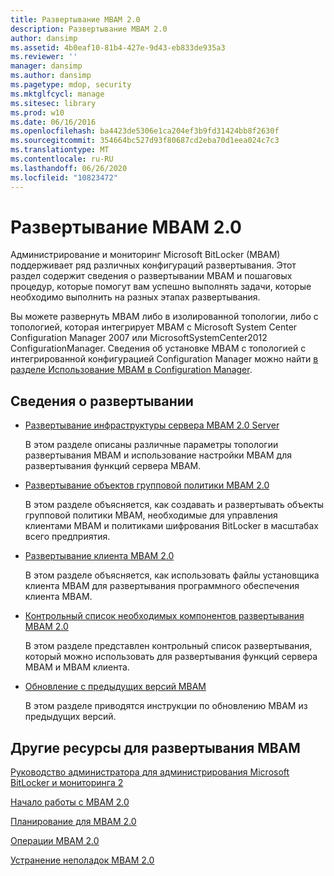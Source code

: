 ```yaml
---
title: Развертывание MBAM 2.0
description: Развертывание MBAM 2.0
author: dansimp
ms.assetid: 4b0eaf10-81b4-427e-9d43-eb833de935a3
ms.reviewer: ''
manager: dansimp
ms.author: dansimp
ms.pagetype: mdop, security
ms.mktglfcycl: manage
ms.sitesec: library
ms.prod: w10
ms.date: 06/16/2016
ms.openlocfilehash: ba4423de5306e1ca204ef3b9fd31424bb8f2630f
ms.sourcegitcommit: 354664bc527d93f80687cd2eba70d1eea024c7c3
ms.translationtype: MT
ms.contentlocale: ru-RU
ms.lasthandoff: 06/26/2020
ms.locfileid: "10823472"
---
```

# Развертывание MBAM 2.0


Администрирование и мониторинг Microsoft BitLocker (MBAM) поддерживает ряд различных конфигураций развертывания. Этот раздел содержит сведения о развертывании MBAM и пошаговых процедур, которые помогут вам успешно выполнять задачи, которые необходимо выполнить на разных этапах развертывания.

Вы можете развернуть MBAM либо в изолированной топологии, либо с топологией, которая интегрирует MBAM с Microsoft System Center Configuration Manager 2007 или MicrosoftSystemCenter2012 ConfigurationManager. Сведения об установке MBAM с топологией с интегрированной конфигурацией Configuration Manager можно найти [в разделе Использование MBAM в Configuration Manager](using-mbam-with-configuration-manager.md).

## Сведения о развертывании


-   [Развертывание инфраструктуры сервера MBAM 2.0 Server](deploying-the-mbam-20-server-infrastructure-mbam-2.md)

    В этом разделе описаны различные параметры топологии развертывания MBAM и использование настройки MBAM для развертывания функций сервера MBAM.

-   [Развертывание объектов групповой политики MBAM 2.0](deploying-mbam-20-group-policy-objects-mbam-2.md)

    В этом разделе объясняется, как создавать и развертывать объекты групповой политики MBAM, необходимые для управления клиентами MBAM и политиками шифрования BitLocker в масштабах всего предприятия.

-   [Развертывание клиента MBAM 2.0](deploying-the-mbam-20-client-mbam-2.md)

    В этом разделе объясняется, как использовать файлы установщика клиента MBAM для развертывания программного обеспечения клиента MBAM.

-   [Контрольный список необходимых компонентов развертывания MBAM 2.0](mbam-20-deployment-checklist-mbam-2.md)

    В этом разделе представлен контрольный список развертывания, который можно использовать для развертывания функций сервера MBAM и MBAM клиента.

-   [Обновление с предыдущих версий MBAM](upgrading-from-previous-versions-of-mbam.md)

    В этом разделе приводятся инструкции по обновлению MBAM из предыдущих версий.

## Другие ресурсы для развертывания MBAM


[Руководство администратора для администрирования Microsoft BitLocker и мониторинга 2](index.md)

[Начало работы с MBAM 2.0](getting-started-with-mbam-20-mbam-2.md)

[Планирование для MBAM 2.0](planning-for-mbam-20-mbam-2.md)

[Операции MBAM 2.0](operations-for-mbam-20-mbam-2.md)

[Устранение неполадок MBAM 2.0](troubleshooting-mbam-20-mbam-2.md)

 

 





